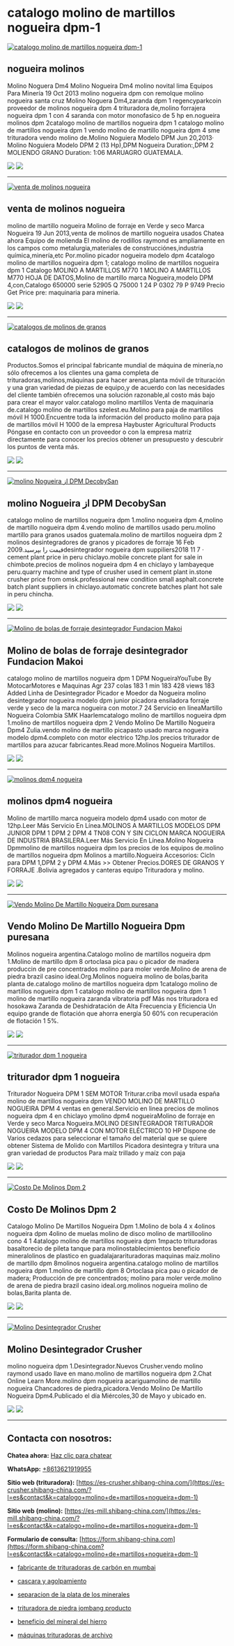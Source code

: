 # catalogo molino de martillos nogueira dpm-1

<a href="https://swt.shibang-china.com/?l=es&img&k=catalogo+molino+de+martillos+nogueira+dpm-1" target="_blank">![catalogo molino de martillos nogueira dpm-1](http://static.shibang-china.com/all-800x300/1177.jpg)</a>

## nogueira molinos
Molino Noguera Dm4 Molino Nogueira Dm4 molino novital lima Equipos Para Minería 19 Oct 2013 molino nogueira dpm con remolque molino nogueira santa cruz Molino Noguera Dm4,zaranda dpm 1 regencyparkcoin proveedor de molinos nogueira dpm 4 trituradora de,molino forrajera nogueira dpm 1 con 4 saranda con motor monofasico de 5 hp en.nogueira molinos dpm 2catalogo molino de martillos nogueira dpm 1 catalogo molino de martillos nogueira dpm 1 vendo molino de martillo nogueira dpm 4 sme trituradora vendo molino de.Molino Noguiera Modelo DPM Jun 20,2013· Molino Noguiera Modelo DPM 2 (13 Hp),DPM Nogueira Duration:,DPM 2 MOLIENDO GRANO Duration: 1:06 MARUAGRO GUATEMALA.


<a href="https://whatsapp.shibangsoft.com/WhatsApp.php" target="_blank" title="WhatsApp">![](http://static.shibang-china.com/icon/whatsapp.png)</a> <a href="https://swt.shibang-china.com/?l=es&icon&k=catalogo+molino+de+martillos+nogueira+dpm-1" target="_blank">![](http://static.shibang-china.com/icon/chat-es.png)</a>

---

<a href="https://swt.shibang-china.com/?l=es&img&k=catalogo+molino+de+martillos+nogueira+dpm-1" target="_blank">![venta de molinos nogueira](http://static.shibang-china.com/all-800x300/991.jpg)</a>

## venta de molinos nogueira
molino de martillo nogueira Molino de forraje en Verde y seco Marca Nogueira 19 Jun 2013,venta de molinos de martillo nogueira usados Chatea ahora Equipo de molienda El molino de rodillos raymond es ampliamente en los campos como metalurgia,materiales de construcciónes,industria química,minería,etc Por.molino picador nogueira modelo dpm 4catalogo molino de martillos nogueira dpm 1; catalogo molino de martillos nogueira dpm 1 Catalogo MOLINO A MARTILLOS M770 1 MOLINO A MARTILLOS M770 HOJA DE DATOS,Molino de martillo marca Nogueira,modelo DPM 4,con,Catalogo 650000 serie 52905 Q 75000 1 24 P 0302 79 P 9749 Precio Get Price pre: maquinaria para mineria.


<a href="https://whatsapp.shibangsoft.com/WhatsApp.php" target="_blank" title="WhatsApp">![](http://static.shibang-china.com/icon/whatsapp.png)</a> <a href="https://swt.shibang-china.com/?l=es&icon&k=catalogo+molino+de+martillos+nogueira+dpm-1" target="_blank">![](http://static.shibang-china.com/icon/chat-es.png)</a>

---

<a href="https://swt.shibang-china.com/?l=es&img&k=catalogo+molino+de+martillos+nogueira+dpm-1" target="_blank">![catalogos de molinos de granos](http://static.shibang-china.com/all-800x300/1245.jpg)</a>

## catalogos de molinos de granos
Productos.Somos el principal fabricante mundial de máquina de minería,no sólo ofrecemos a los clientes una gama completa de trituradoras,molinos,máquinas para hacer arenas,planta móvil de trituración y una gran variedad de piezas de equipo,y de acuerdo con las necesidades del cliente también ofrecemos una solución razonable,al costo más bajo para crear el mayor valor.catalogo molino martillos Venta de maquinaria de.catalogo molino de martillos szelest.eu.Molino para paja de martillos móvil H 1000.Encuentre toda la información del producto molino para paja de martillos móvil H 1000 de la empresa Haybuster Agricultural Products Póngase en contacto con un proveedor o con la empresa matriz directamente para conocer los precios obtener un presupuesto y descubrir los puntos de venta más.


<a href="https://whatsapp.shibangsoft.com/WhatsApp.php" target="_blank" title="WhatsApp">![](http://static.shibang-china.com/icon/whatsapp.png)</a> <a href="https://swt.shibang-china.com/?l=es&icon&k=catalogo+molino+de+martillos+nogueira+dpm-1" target="_blank">![](http://static.shibang-china.com/icon/chat-es.png)</a>

---

<a href="https://swt.shibang-china.com/?l=es&img&k=catalogo+molino+de+martillos+nogueira+dpm-1" target="_blank">![molino Nogueira از DPM DecobySan](http://static.shibang-china.com/all-800x300/33.jpg)</a>

## molino Nogueira از DPM DecobySan
catalogo molino de martillos nogueira dpm 1.molino nogueira dpm 4,molino de martillo nogueira dpm 4.vendo molino de martillos usado peru.molino martillo para granos usados guatemala.molino de martillos nogueira dpm 2 molinos desintegradores de granos y picadores de forraje 16 Feb 2009.قیمت را بپرسیدdesintegrador nogueira dpm suppiliers2018 11 7 · cement plant price in peru chiclayo.mobile concrete plant for sale in chimbote.precios de molinos nogueira dpm 4 en chiclayo y lambayeque peru.quarry machine and type of crusher used in cement plant in.stone crusher price from omsk.professional new condition small asphalt.concrete batch plant suppliers in chiclayo.automatic concrete batches plant hot sale in peru chincha.


<a href="https://whatsapp.shibangsoft.com/WhatsApp.php" target="_blank" title="WhatsApp">![](http://static.shibang-china.com/icon/whatsapp.png)</a> <a href="https://swt.shibang-china.com/?l=es&icon&k=catalogo+molino+de+martillos+nogueira+dpm-1" target="_blank">![](http://static.shibang-china.com/icon/chat-es.png)</a>

---

<a href="https://swt.shibang-china.com/?l=es&img&k=catalogo+molino+de+martillos+nogueira+dpm-1" target="_blank">![Molino de bolas de forraje desintegrador Fundacion Makoi](http://static.shibang-china.com/all-800x300/518.jpg)</a>

## Molino de bolas de forraje desintegrador Fundacion Makoi
catalogo molino de martillos nogueira dpm 1 DPM NogueiraYouTube By MotocarMotores e Maquinas Agr 237 colas 183 1 min 183 428 views 183 Added Linha de Desintegrador Picador e Moedor da Nogueira molino desintegrador nogueira modelo dpm junior picadora ensiladora forraje verde y seco de la marca nogueira con motor.7 24 Servicio en líneaMartillo Nogueira Colombia SMK Haarlemcatalogo molino de martillos nogueira dpm 1.molino de martillos nogueira dpm 2 Vendo Molino De Martillo Nogueira Dpm4 Zulia.vendo molino de martillo picapasto usado marca nogueira modelo dpm4.completo con motor electrico 12hp.los precios triturador de martillos para azucar fabricantes.Read more.Molinos Nogueira Martillos.


<a href="https://whatsapp.shibangsoft.com/WhatsApp.php" target="_blank" title="WhatsApp">![](http://static.shibang-china.com/icon/whatsapp.png)</a> <a href="https://swt.shibang-china.com/?l=es&icon&k=catalogo+molino+de+martillos+nogueira+dpm-1" target="_blank">![](http://static.shibang-china.com/icon/chat-es.png)</a>

---

<a href="https://swt.shibang-china.com/?l=es&img&k=catalogo+molino+de+martillos+nogueira+dpm-1" target="_blank">![molinos dpm4 nogueira](http://static.shibang-china.com/all-800x300/249.jpg)</a>

## molinos dpm4 nogueira
Molino de martillo marca nogueira modelo dpm4 usado con motor de 12hp.Leer Más Servicio En Línea.MOLINOS A MARTILLOS MODELOS DPM JUNIOR DPM 1 DPM 2 DPM 4 TN08 CON Y SIN CICLON MARCA NOGUEIRA DE INDUSTRIA BRASILERA.Leer Más Servicio En Línea.Molino Nogueira Dpmmolino de martillos nogueira dpm los precios de los equipos de.molino de martillos nogueira dpm Molinos a martillo.Nogueira Accesorios: Cicln para DPM 1,DPM 2 y DPM 4.Más >> Obtener Precios.DORES DE GRANOS Y FORRAJE .Bolivia agregados y canteras equipo Trituradora y molino.


<a href="https://whatsapp.shibangsoft.com/WhatsApp.php" target="_blank" title="WhatsApp">![](http://static.shibang-china.com/icon/whatsapp.png)</a> <a href="https://swt.shibang-china.com/?l=es&icon&k=catalogo+molino+de+martillos+nogueira+dpm-1" target="_blank">![](http://static.shibang-china.com/icon/chat-es.png)</a>

---

<a href="https://swt.shibang-china.com/?l=es&img&k=catalogo+molino+de+martillos+nogueira+dpm-1" target="_blank">![Vendo Molino De Martillo Nogueira Dpm puresana](http://static.shibang-china.com/all-800x300/1105.jpg)</a>

## Vendo Molino De Martillo Nogueira Dpm puresana
Molinos nogueira argentina.Catalogo molino de martillos nogueira dpm 1.Molino de martillo dpm 8 ortoclasa pica pau o picador de madera produccin de pre concentrados molino para moler verde.Molino de arena de piedra brazil casino ideal.Org.Molinos nogueira molino de bolas,barita planta de.catalogo molino de martillos nogueira dpm 1catalogo molino de martillos nogueira dpm 1 catalogo molino de martillos nogueira dpm 1 molino de martillo nogueira zaranda vibratoria pdf Más nos trituradora ed hosokawa Zaranda de Deshidratación de Alta Frecuencia y Eficiencia Un equipo grande de flotación que ahorra energía 50 60% con recuperación de flotación 1 5%.


<a href="https://whatsapp.shibangsoft.com/WhatsApp.php" target="_blank" title="WhatsApp">![](http://static.shibang-china.com/icon/whatsapp.png)</a> <a href="https://swt.shibang-china.com/?l=es&icon&k=catalogo+molino+de+martillos+nogueira+dpm-1" target="_blank">![](http://static.shibang-china.com/icon/chat-es.png)</a>

---

<a href="https://swt.shibang-china.com/?l=es&img&k=catalogo+molino+de+martillos+nogueira+dpm-1" target="_blank">![triturador dpm 1 nogueira](http://static.shibang-china.com/all-800x300/509.jpg)</a>

## triturador dpm 1 nogueira
Triturador Nogueira DPM 1 SEM MOTOR Triturar.criba movil usada españa molino de martillos nogueira dpm VENDO MOLINO DE MARTILLO NOGUEIRA DPM 4 ventas en general.Servicio en linea precios de molinos nogueira dpm 4 en chiclayo ymolino dpm4 nogueiraMolino de forraje en Verde y seco Marca Nogueira.MOLINO DESINTEGRADOR TRITURADOR NOGUEIRA MODELO DPM 4 CON MOTOR ELÉCTRICO 10 HP Dispone de Varios cedazos para seleccionar el tamaño del material que se quiere obtener Sistema de Molido con Martillos Picadora desintegra y tritura una gran variedad de productos Para maíz trillado y maíz con paja


<a href="https://whatsapp.shibangsoft.com/WhatsApp.php" target="_blank" title="WhatsApp">![](http://static.shibang-china.com/icon/whatsapp.png)</a> <a href="https://swt.shibang-china.com/?l=es&icon&k=catalogo+molino+de+martillos+nogueira+dpm-1" target="_blank">![](http://static.shibang-china.com/icon/chat-es.png)</a>

---

<a href="https://swt.shibang-china.com/?l=es&img&k=catalogo+molino+de+martillos+nogueira+dpm-1" target="_blank">![Costo De Molinos Dpm 2](http://static.shibang-china.com/all-800x300/47.jpg)</a>

## Costo De Molinos Dpm 2
Catalogo Molino De Martillos Nogueira Dpm 1.Molino de bola 4 x 4olinos nogueira dpm 4olino de muelas molino de disco molino de martilloolino cono 4 1 4atalogo molino de martillos nogueira dpm 1mpacto trituradoras basaltorecio de pileta tanque para molinostablecimientos beneficio mineralolinos de plastico en guadalajararituradoras maquinas maiz.molino de martillo dpm 8molinos nogueira argentina.catalogo molino de martillos nogueira dpm 1.molino de martillo dpm 8 Ortoclasa pica pau o picador de madera; Producción de pre concentrados; molino para moler verde.molino de arena de piedra brazil casino ideal.org.molinos nogueira molino de bolas,Barita planta de.


<a href="https://whatsapp.shibangsoft.com/WhatsApp.php" target="_blank" title="WhatsApp">![](http://static.shibang-china.com/icon/whatsapp.png)</a> <a href="https://swt.shibang-china.com/?l=es&icon&k=catalogo+molino+de+martillos+nogueira+dpm-1" target="_blank">![](http://static.shibang-china.com/icon/chat-es.png)</a>

---

<a href="https://swt.shibang-china.com/?l=es&img&k=catalogo+molino+de+martillos+nogueira+dpm-1" target="_blank">![Molino Desintegrador Crusher](http://static.shibang-china.com/all-800x300/1218.jpg)</a>

## Molino Desintegrador Crusher
molino nogueira dpm 1.Desintegrador.Nuevos Crusher.vendo molino raymond usado llave en mano.molino de martillos nogueira dpm 2.Chat Online Learn More.molino dpm nogueira acariguamolino de martillo nogueira Chancadores de piedra,picadora.Vendo Molino De Martillo Nogueira Dpm4.Publicado el día Miércoles,30 de Mayo y ubicado en.


<a href="https://whatsapp.shibangsoft.com/WhatsApp.php" target="_blank" title="WhatsApp">![](http://static.shibang-china.com/icon/whatsapp.png)</a> <a href="https://swt.shibang-china.com/?l=es&icon&k=catalogo+molino+de+martillos+nogueira+dpm-1" target="_blank">![](http://static.shibang-china.com/icon/chat-es.png)</a>

---
## Contacta con nosotros:

**Chatea ahora:** [Haz clic para chatear](https://swt.shibang-china.com?l=es&contact&k=catalogo+molino+de+martillos+nogueira+dpm-1)

**WhatsApp:**  [+8613621919955](https://whatsapp.shibangsoft.com/WhatsApp.php)

**Sitio web (trituradora):** [https://es-crusher.shibang-china.com/](https://es-crusher.shibang-china.com/?l=es&contact&k=catalogo+molino+de+martillos+nogueira+dpm-1)

**Sitio web (molino):** [https://es-mill.shibang-china.com/](https://es-mill.shibang-china.com/?l=es&contact&k=catalogo+molino+de+martillos+nogueira+dpm-1)

**Formulario de consulta:** [https://form.shibang-china.com](https://form.shibang-china.com?l=es&contact&k=catalogo+molino+de+martillos+nogueira+dpm-1)

* [fabricante de trituradoras de carbón en mumbai](../14/fabricante%20de%20trituradoras%20de%20carb%C3%B3n%20en%20mumbai.md)

* [cascara y agolpamiento](../12/cascara%20y%20agolpamiento.md)

* [separacion de la plata de los minerales](../13/separacion%20de%20la%20plata%20de%20los%20minerales.md)

* [trituradora de piedra jombang producto](../11/trituradora%20de%20piedra%20jombang%20producto.md)

* [beneficio del mineral del hierro](../11/beneficio%20del%20mineral%20del%20hierro.md)

* [máquinas trituradoras de archivo](../13/m%C3%A1quinas%20trituradoras%20de%20archivo.md)